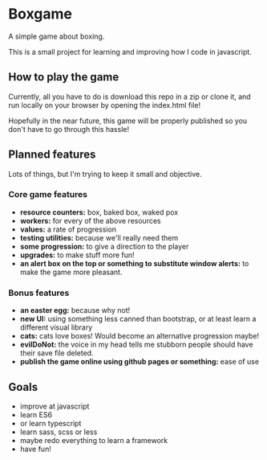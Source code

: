 # Boxgame

A simple game about boxing.

This is a small project for learning and improving how I code in javascript.

## How to play the game

Currently, all you have to do is download this repo in a zip or clone it, and run locally on your browser by opening the index.html file!

Hopefully in the near future, this game will be properly published so you don't have to go through this hassle!

## Planned features

Lots of things, but I'm trying to keep it small and objective.

### Core game features

- **resource counters:** box, baked box, waked pox
- **workers:** for every of the above resources
- **values:** a rate of progression
- **testing utilities:** because we'll really need them
- **some progression:** to give a direction to the player
- **upgrades:** to make stuff more fun!
- **an alert box on the top or something to substitute window alerts:** to make the game more pleasant.

### Bonus features

- **an easter egg:** because why not!
- **new UI:** using something less canned than bootstrap, or at least learn a different visual library
- **cats:** cats love boxes! Would become an alternative progression maybe!
- **evilDoNot:** the voice in my head tells me stubborn people should have their save file deleted.
- **publish the game online using github pages or something:** ease of use

## Goals

- improve at javascript
- learn ES6
- or learn typescript
- learn sass, scss or less
- maybe redo everything to learn a framework
- have fun!